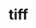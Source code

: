 ---
category: 4-letters
denotation: null
name: tiff
reference_link: https://www.etymonline.com/word/tiff
root_language: null
root_name: null
title: tiff
type: free
word_sums:
- respelling: tiff
  sum: 'Tiff + '
---